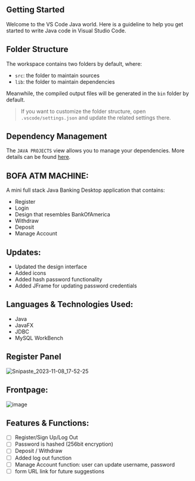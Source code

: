 ## Getting Started

Welcome to the VS Code Java world. Here is a guideline to help you get started to write Java code in Visual Studio Code.

## Folder Structure

The workspace contains two folders by default, where:

- `src`: the folder to maintain sources
- `lib`: the folder to maintain dependencies

Meanwhile, the compiled output files will be generated in the `bin` folder by default.

> If you want to customize the folder structure, open `.vscode/settings.json` and update the related settings there.

## Dependency Management

The `JAVA PROJECTS` view allows you to manage your dependencies. More details can be found [here](https://github.com/microsoft/vscode-java-dependency#manage-dependencies).

## BOFA ATM MACHINE: 

A mini full stack Java Banking Desktop application that contains:
- Register
- Login
- Design that resembles BankOfAmerica
- Withdraw
- Deposit
- Manage Account

## Updates:
- Updated the design interface
- Added icons
- Added hash password functionality 
- Added JFrame for updating password credentials

## Languages & Technologies Used: 
- Java
- JavaFX
- JDBC
- MySQL WorkBench

## Register Panel

![Snipaste_2023-11-08_17-52-25](https://github.com/sskyhigh/ATM-Machine/assets/98570636/b8a41ecf-5556-43ba-a304-f6ab1b7b3fae)

## Frontpage: 
![image](https://github.com/sskyhigh/ATM-Machine/assets/98570636/a06eb577-248e-4950-a225-1e988777d67b)

## Features & Functions:

-[ ] Register/Sign Up/Log Out
-[ ] Password is hashed (256bit encryption)
-[ ] Deposit / Withdraw
-[ ] Added log out function
-[ ] Manage Account function: user can update username, password
-[ ] form URL link for future suggestions
